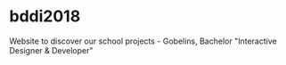 # bddi2018
 Website to discover our school projects - Gobelins, Bachelor "Interactive Designer &amp; Developer"
